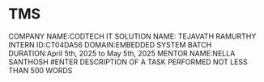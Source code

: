 # TMS
COMPANY NAME:CODTECH IT SOLUTION NAME: TEJAVATH RAMURTHY INTERN ID:CT04DA56 DOMAIN:EMBEDDED SYSTEM BATCH DURATION:April 5th, 2025 to May 5th, 2025 MENTOR NAME:NELLA SANTHOSH #ENTER DESCRIPTION OF A TASK PERFORMED NOT LESS THAN 500 WORDS
